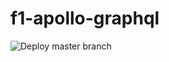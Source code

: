 # f1-apollo-graphql

![Deploy master branch](https://github.com/jaeyow/f1-apollo-graphql/workflows/Deploy%20master%20branch/badge.svg)

